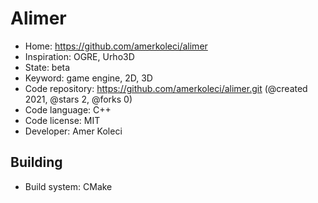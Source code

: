 # Alimer

- Home: https://github.com/amerkoleci/alimer
- Inspiration: OGRE, Urho3D
- State: beta
- Keyword: game engine, 2D, 3D
- Code repository: https://github.com/amerkoleci/alimer.git (@created 2021, @stars 2, @forks 0)
- Code language: C++
- Code license: MIT
- Developer: Amer Koleci

## Building

- Build system: CMake
